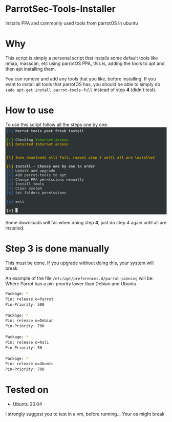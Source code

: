 # ParrotSec-Tools-Installer
Installs PPA and commonly used tools from parrotOS in ubuntu

# Why
This script is simply a personal script that installs some default tools like nmap, masscan, etc using parrotOS PPA, this is, adding the tools to apt and then apt installing them. 

You can remove and add any tools that you like, before installing.
If you want to install all tools that parrotOS has, you should be able to simply do `sudo apt-get install parrot-tools-full` instead of step **4** (didn't test).
 
# How to use
To use this script follow all the steps one by one.  
![Script](script.png)

Some downloads will fail when doing step **4**, just do step 4 again until all are installed.

# Step 3 is done manually
This must be done. If you upgrade without doing this, your system will break.

An example of the file `/etc/apt/preferences.d/parrot-pinning` will be:  
Where Parrot has a pin-priority lower than Debian and Ubuntu.
```bash
Package: *
Pin: release o=Parrot
Pin-Priority: 500

Package: *
Pin: release o=Debian
Pin-Priority: 700

Package: *
Pin: release o=Kali
Pin-Priority: 50

Package: *
Pin: release o=Ubuntu
Pin-Priority: 700
```

# Tested on
+ Ubuntu 20.04

I strongly suggest you to test in a vm, before running... Your os might break

